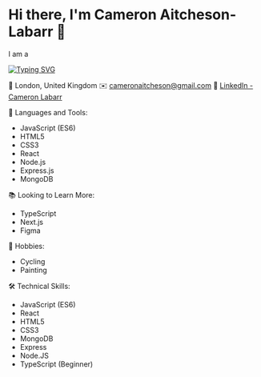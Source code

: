 # Hi there, I'm Cameron Aitcheson-Labarr 🚀

I am a

[![Typing SVG](https://readme-typing-svg.demolab.com/?lines=Full-stack+Developer,+Front-end+Developer,+UX/UI+Designer)](https://git.io/typing-svg)

📍 London, United Kingdom
✉️ cameronaitcheson@gmail.com
🔗 [LinkedIn - Cameron Labarr](https://www.linkedin.com/in/cameron-aitcheson-labarr/)

🧰 Languages and Tools:

- JavaScript (ES6)
- HTML5
- CSS3
- React
- Node.js
- Express.js
- MongoDB

📚 Looking to Learn More:

- TypeScript
- Next.js
- Figma

🎨 Hobbies:

- Cycling
- Painting

🛠️ Technical Skills:

- JavaScript (ES6)
- React
- HTML5
- CSS3
- MongoDB
- Express
- Node.JS
- TypeScript (Beginner)
